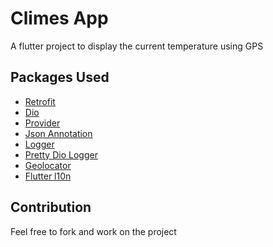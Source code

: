 # Climes App

A flutter project to display the current temperature  using GPS

## Packages Used
- [Retrofit](https://pub.dev/packages/retrofit)
- [Dio](https://pub.dev/packages/dio)
- [Provider](https://pub.dev/packages/provider)
- [Json Annotation](https://pub.dev/packages/json_annotation)
- [Logger](https://pub.dev/packages/logger)
- [Pretty Dio Logger](https://pub.dev/packages/pretty_dio_logger)
- [Geolocator](https://pub.dev/packages/geolocator)
- [Flutter l10n](https://pub.dev/packages/flutter_l10n)

## Contribution
Feel free to fork and work on the project 
